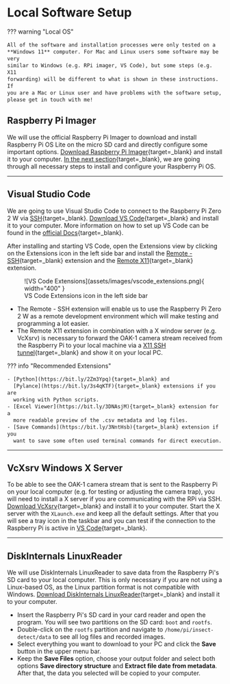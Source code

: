 # Local Software Setup

??? warning "Local OS"

    All of the software and installation processes were only tested on a
    **Windows 11** computer. For Mac and Linux users some software may be very
    similar to Windows (e.g. RPi imager, VS Code), but some steps (e.g. X11
    forwarding) will be different to what is shown in these instructions. If
    you are a Mac or Linux user and have problems with the software setup,
    please get in touch with me!

## Raspberry Pi Imager

We will use the official Raspberry Pi Imager to download and install Raspberry
Pi OS Lite on the micro SD card and directly configure some important options.
[Download Raspberry Pi Imager](https://www.raspberrypi.com/software/){target=_blank}
and install it to your computer. [In the next section](pisetup.md){target=_blank},
we are going through all necessary steps to install and configure your
Raspberry Pi OS.

---

## Visual Studio Code

We are going to use Visual Studio Code to connect to the Raspberry Pi Zero 2 W
via [SSH](https://en.wikipedia.org/wiki/Secure_Shell){target=_blank}.
[Download VS Code](https://code.visualstudio.com/){target=_blank} and install it
to your computer. More information on how to set up VS Code can be found in the
[official Docs](https://code.visualstudio.com/Docs/setup/setup-overview){target=_blank}.

After installing and starting VS Code, open the Extensions view by clicking on
the Extensions icon in the left side bar and install the
[Remote - SSH](https://bit.ly/3dw6tSI){target=_blank} extension and the
[Remote X11](https://bit.ly/3A6BNz1){target=_blank} extension.

<figure markdown>
  ![VS Code Extensions](assets/images/vscode_extensions.png){ width="400" }
  <figcaption>VS Code Extensions icon in the left side bar</figcaption>
</figure>

- The Remote - SSH extension will enable us to use the Raspberry Pi Zero 2 W as
  a remote development environment which will make testing and programming a
  lot easier.
- The Remote X11 extension in combination with a X window server (e.g. VcXsrv)
  is necessary to forward the OAK-1 camera stream received from the Raspberry
  Pi to your local machine via a
  [X11 SSH tunnel](https://en.wikipedia.org/wiki/X_Window_System){target=_blank}
  and show it on your local PC.

??? info "Recommended Extensions"

    - [Python](https://bit.ly/2Zm3Ypq){target=_blank} and
      [Pylance](https://bit.ly/3s4qKTF){target=_blank} extensions if you are
      working with Python scripts.
    - [Excel Viewer](https://bit.ly/3DNAsjM){target=_blank} extension for a
      more readable preview of the .csv metadata and log files.
    - [Save Commands](https://bit.ly/3NntHsb){target=_blank} extension if you
      want to save some often used terminal commands for direct execution.

---

## VcXsrv Windows X Server

To be able to see the OAK-1 camera stream that is sent to the Raspberry Pi on
your local computer (e.g. for testing or adjusting the camera trap), you will
need to install a X server if you are communicating with the RPi via SSH.
[Download VcXsrv](https://sourceforge.net/projects/vcxsrv/){target=_blank} and
install it to your computer. Start the X server with the `XLaunch.exe` and keep
all the default settings. After that you will see a tray icon in the taskbar
and you can test if the connection to the Raspberry Pi is active in
[VS Code](pisetup.md#configure-x11-forwarding){target=_blank}.

---

## DiskInternals LinuxReader

We will use DiskInternals LinuxReader to save data from the Raspberry Pi's SD
card to your local computer. This is only necessary if you are not using a
Linux-based OS, as the Linux partition format is not compatible with Windows.
[Download DiskInternals LinuxReader](https://www.diskinternals.com/linux-reader/){target=_blank}
and install it to your computer.

- Insert the Raspberry Pi's SD card in your card reader and open the program.
  You will see two partitions on the SD card: `boot` and `rootfs`.
- Double-click on the `rootfs` partition and navigate to
  `/home/pi/insect-detect/data` to see all log files and recorded images.
- Select everything you want to download to your PC and click the **Save**
  button in the upper menu bar.
- Keep the **Save Files** option, choose your output folder and select both
  options **Save directory structure** and **Extract file date from metadata**.
  After that, the data you selected will be copied to your computer.

